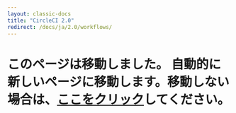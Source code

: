 ```yaml
---
layout: classic-docs
title: "CircleCI 2.0"
redirect: /docs/ja/2.0/workflows/
---
```


<h1>このページは移動しました。 自動的に新しいページに移動します。移動しない場合は、<a href="/ja/docs/2.0/workflows/">ここをクリック</a>してください。</h1>

